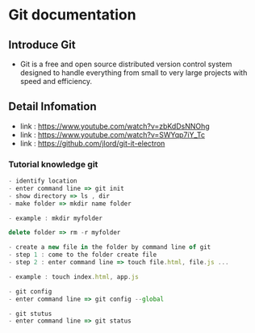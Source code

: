 # Git documentation

## Introduce Git
- Git is a free and open source distributed version control system designed to handle everything from small to very large projects with speed and efficiency.


## Detail Infomation

-   link : https://www.youtube.com/watch?v=zbKdDsNNOhg
-   link : https://www.youtube.com/watch?v=SWYqp7iY_Tc
-   link : https://github.com/jlord/git-it-electron

### Tutorial knowledge git

```javascript
- identify location  
- enter command line => git init 
- show directory => ls , dir
- make folder => mkdir name folder

- example : mkdir myfolder

delete folder => rm -r myfolder

- create a new file in the folder by command line of git 
- step 1 : come to the folder create file
- step 2 : enter command line => touch file.html, file.js ...  

- example : touch index.html, app.js

- git config 
- enter command line => git config --global

- git stutus
- enter command line => git status
```